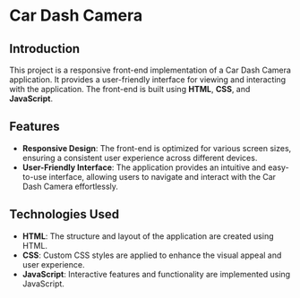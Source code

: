 # Car Dash Camera

## Introduction
This project is a responsive front-end implementation of a Car Dash Camera 
application. It provides a user-friendly interface for viewing and 
interacting with the application. The front-end is built using **HTML**, 
**CSS**, and **JavaScript**.

## Features
- **Responsive Design**: The front-end is optimized for various screen 
sizes, ensuring a consistent user experience across different devices.
- **User-Friendly Interface**: The application provides an intuitive and 
easy-to-use interface, allowing users to navigate and interact with the 
Car Dash Camera effortlessly.

## Technologies Used
- **HTML**: The structure and layout of the application are created using 
HTML.
- **CSS**: Custom CSS styles are applied to enhance the visual appeal and 
user experience.
- **JavaScript**: Interactive features and functionality are implemented 
using JavaScript.

